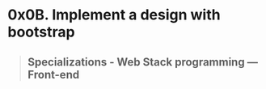 # 0x0B. Implement a design with bootstrap
> ## Specializations - Web Stack programming ― Front-end


